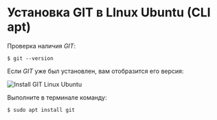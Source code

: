 # Установка GIT в LInux Ubuntu (CLI apt)

Проверка наличия *GIT*:

~~~
$ git --version
~~~

Если *GIT* уже был установлен, вам отобразится его версия:

![](https://lms.skillfactory.ru/assets/courseware/v1/e54357e3ba528138a6394fa9f45b7331/asset-v1:SkillFactory+PHP-3.0+2020+type@asset+block/PHP.5.5.4.png "Install GIT Linux Ubuntu")

Выполните в терминале команду:

~~~
$ sudo apt install git
~~~